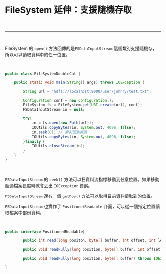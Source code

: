 # FileSystem 延伸：支援隨機存取

<br>

---

<br>

FileSystem 的 `open()` 方法回傳的是`FSDataInputStream` 這個類別支援隨機存，所以可以讀取資料中的任一位置。

<br>

```java
public class FileSystemDoubleCat {

    public static void main(String[] args) throws IOException {

        String url = "hdfs://localhost:9000/user/johnny/test.txt";

        Configuration conf = new Configuration();
        FileSystem fs = FileSystem.get(URI.create(url), conf);
        FSDataInputStream in = null;

        try{
            in = fs.open(new Path(url));
            IOUtils.copyBytes(in, System.out, 4096, false);
            in.seek(0); // 索引回到開頭
            IOUtils.copyBytes(in, System.out, 4096, false);
        }finally {
            IOUtils.closeStream(in);
        }
    }
}
```

<br>

`FSDataInputStream` 的 `seek()` 方法可以把資料流指標移動到任意位置。如果移動超過檔案長度時就會丟出 `IOException` 錯誤。

`FSDataInputStream` 還有一個 `getPos()` 方法可以取得目前資料讀取到的位置。

`FSDataInputStream` 也實作了 `PositionedReadable` 介面，可以從一個指定位置讀取檔案中部份資料。

<br>

```java
public interface PositionedReadable{

        public int read(long positon, byte[] buffer, int offset, int length) throws IOException;

        public void readFully(long position, byte[] buffer, int offset, int length) throws IOException;

        public void readFully(long position, byte[] buffer) throws IOException;

}
```